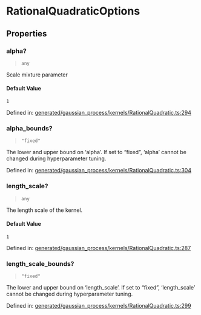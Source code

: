 # RationalQuadraticOptions

## Properties

### alpha?

> `any`

Scale mixture parameter

#### Default Value

`1`

Defined in:  [generated/gaussian\_process/kernels/RationalQuadratic.ts:294](https://github.com/transitive-bullshit/scikit-learn-ts/blob/92ab806/packages/sklearn/src/generated/gaussian_process/kernels/RationalQuadratic.ts#L294)

### alpha\_bounds?

> `"fixed"`

The lower and upper bound on ‘alpha’. If set to “fixed”, ‘alpha’ cannot be changed during hyperparameter tuning.

Defined in:  [generated/gaussian\_process/kernels/RationalQuadratic.ts:304](https://github.com/transitive-bullshit/scikit-learn-ts/blob/92ab806/packages/sklearn/src/generated/gaussian_process/kernels/RationalQuadratic.ts#L304)

### length\_scale?

> `any`

The length scale of the kernel.

#### Default Value

`1`

Defined in:  [generated/gaussian\_process/kernels/RationalQuadratic.ts:287](https://github.com/transitive-bullshit/scikit-learn-ts/blob/92ab806/packages/sklearn/src/generated/gaussian_process/kernels/RationalQuadratic.ts#L287)

### length\_scale\_bounds?

> `"fixed"`

The lower and upper bound on ‘length\_scale’. If set to “fixed”, ‘length\_scale’ cannot be changed during hyperparameter tuning.

Defined in:  [generated/gaussian\_process/kernels/RationalQuadratic.ts:299](https://github.com/transitive-bullshit/scikit-learn-ts/blob/92ab806/packages/sklearn/src/generated/gaussian_process/kernels/RationalQuadratic.ts#L299)

